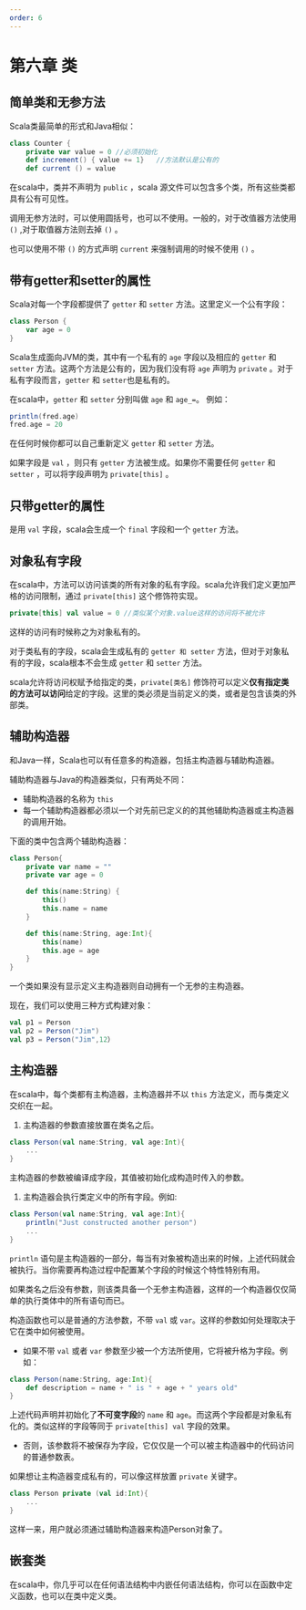 ```yaml
---
order: 6
---
```


# 第六章 类

## 简单类和无参方法

Scala类最简单的形式和Java相似：

```scala
class Counter {
    private var value = 0 //必须初始化
    def increment() { value += 1}   //方法默认是公有的
    def current () = value
```

在scala中，类并不声明为 `public` ，scala 源文件可以包含多个类，所有这些类都具有公有可见性。

调用无参方法时，可以使用圆括号，也可以不使用。一般的，对于改值器方法使用 `()` ,对于取值器方法则去掉 `()` 。

也可以使用不带 `()` 的方式声明 `current` 来强制调用的时候不使用 `()` 。

## 带有getter和setter的属性

Scala对每一个字段都提供了 `getter` 和 `setter` 方法。这里定义一个公有字段：

```scala
class Person {
    var age = 0
}
```

Scala生成面向JVM的类，其中有一个私有的 `age` 字段以及相应的 `getter` 和 `setter` 方法。这两个方法是公有的，因为我们没有将 `age` 声明为 `private` 。对于私有字段而言，`getter` 和 `setter`也是私有的。

在scala中，`getter` 和 `setter` 分别叫做 `age` 和 `age_=`。 例如：

```scala
println(fred.age)
fred.age = 20
```

在任何时候你都可以自己重新定义 `getter` 和 `setter` 方法。

如果字段是 `val` ，则只有 `getter` 方法被生成。如果你不需要任何 `getter` 和 `setter` ，可以将字段声明为 `private[this]` 。

## 只带getter的属性

是用 `val` 字段，scala会生成一个 `final` 字段和一个 `getter` 方法。

## 对象私有字段

在scala中，方法可以访问该类的所有对象的私有字段。scala允许我们定义更加严格的访问限制，通过 `private[this]` 这个修饰符实现。

```scala
private[this] val value = 0 //类似某个对象.value这样的访问将不被允许
```

这样的访问有时候称之为对象私有的。

对于类私有的字段，scala会生成私有的 `getter 和 setter` 方法，但对于对象私有的字段，scala根本不会生成 `getter` 和 `setter` 方法。

scala允许将访问权赋予给指定的类，`private[类名]` 修饰符可以定义**仅有指定类的方法可以访问**给定的字段。这里的类必须是当前定义的类，或者是包含该类的外部类。

## 辅助构造器

和Java一样，Scala也可以有任意多的构造器，包括主构造器与辅助构造器。

辅助构造器与Java的构造器类似，只有两处不同：

- 辅助构造器的名称为 `this`
- 每一个辅助构造器都必须以一个对先前已定义的的其他辅助构造器或主构造器的调用开始。

下面的类中包含两个辅助构造器：

```scala
class Person{
    private var name = ""
    private var age = 0

    def this(name:String) {
        this()
        this.name = name
    }

    def this(name:String, age:Int){
        this(name)
        this.age = age
    }
}
```

一个类如果没有显示定义主构造器则自动拥有一个无参的主构造器。

现在，我们可以使用三种方式构建对象：

```scala
val p1 = Person
val p2 = Person("Jim")
val p3 = Person("Jim",12）
```

## 主构造器

在scala中，每个类都有主构造器，主构造器并不以 `this` 方法定义，而与类定义交织在一起。

1. 主构造器的参数直接放置在类名之后。

```scala
class Person(val name:String, val age:Int){
    ...
}
```

主构造器的参数被编译成字段，其值被初始化成构造时传入的参数。

1. 主构造器会执行类定义中的所有字段。例如:

```scala
class Person(val name:String, val age:Int){
    println("Just constructed another person")
    ...
}
```

`println` 语句是主构造器的一部分，每当有对象被构造出来的时候，上述代码就会被执行。当你需要再构造过程中配置某个字段的时候这个特性特别有用。

如果类名之后没有参数，则该类具备一个无参主构造器，这样的一个构造器仅仅简单的执行类体中的所有语句而已。

构造函数也可以是普通的方法参数，不带 `val` 或 `var`。这样的参数如何处理取决于它在类中如何被使用。

- 如果不带 `val` 或者 `var` 参数至少被一个方法所使用，它将被升格为字段。例如：

```scala
class Person(name:String, age:Int){
    def description = name + " is " + age + " years old"
}
```

上述代码声明并初始化了**不可变字段**的 `name` 和 `age`。而这两个字段都是对象私有化的。类似这样的字段等同于 `private[this] val` 字段的效果。

- 否则，该参数将不被保存为字段，它仅仅是一个可以被主构造器中的代码访问的普通参数表。

如果想让主构造器变成私有的，可以像这样放置 `private` 关键字。

```scala
class Person private (val id:Int){
    ...
}
```

这样一来，用户就必须通过辅助构造器来构造Person对象了。

## 嵌套类

在scala中，你几乎可以在任何语法结构中内嵌任何语法结构，你可以在函数中定义函数，也可以在类中定义类。
